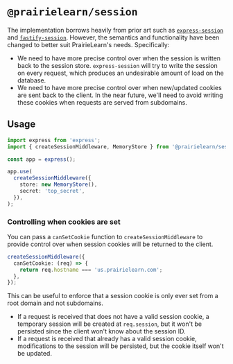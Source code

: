 # `@prairielearn/session`

The implementation borrows heavily from prior art such as [`express-session`](https://github.com/expressjs/session) and [`fastify-session`](https://github.com/fastify/session). However, the semantics and functionality have been changed to better suit PrairieLearn's needs. Specifically:

- We need to have more precise control over when the session is written back to the session store. `express-session` will try to write the session on every request, which produces an undesirable amount of load on the database.
- We need to have more precise control over when new/updated cookies are sent back to the client. In the near future, we'll need to avoid writing these cookies when requests are served from subdomains.

## Usage

```ts
import express from 'express';
import { createSessionMiddleware, MemoryStore } from '@prairielearn/session';

const app = express();

app.use(
  createSessionMiddleware({
    store: new MemoryStore(),
    secret: 'top_secret',
  }),
);
```

### Controlling when cookies are set

You can pass a `canSetCookie` function to `createSessionMiddleware` to provide control over when session cookies will be returned to the client.

```ts
createSessionMiddleware({
  canSetCookie: (req) => {
    return req.hostname === 'us.prairielearn.com';
  },
});
```

This can be useful to enforce that a session cookie is only ever set from a root domain and not subdomains.

- If a request is received that does not have a valid session cookie, a temporary session will be created at `req.session`, but it won't be persisted since the client won't know about the session ID.
- If a request is received that already has a valid session cookie, modifications to the session will be persisted, but the cookie itself won't be updated.

